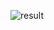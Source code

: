 ![result](https://user-images.githubusercontent.com/59179832/104310533-aeb8cf00-54f5-11eb-99ff-d986435715b5.JPG)

